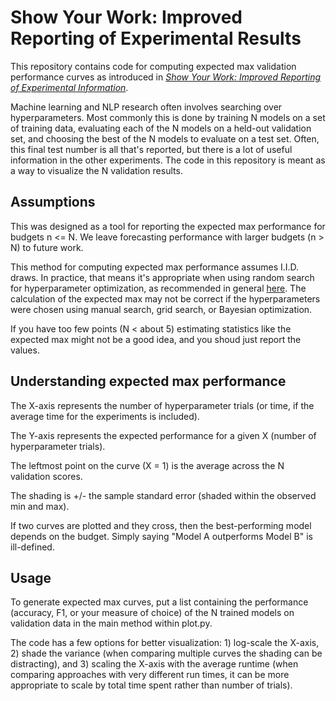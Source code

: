 # Show Your Work: Improved Reporting of Experimental Results

This repository contains code for computing expected max validation performance curves as introduced in [_Show Your Work: Improved Reporting of Experimental Information_](https://arxiv.org/abs/1909.03004).

Machine learning and NLP research often involves searching over hyperparameters. Most commonly this is done by training N models on a set of training data, evaluating each of the N models on a held-out validation set, and choosing the best of the N models to evaluate on a test set. Often, this final test number is all that's reported, but there is a lot of useful information in the other experiments. The code in this repository is meant as a way to visualize the N validation results.


## Assumptions
This was designed as a tool for reporting the expected max performance for budgets n <= N. We leave forecasting performance with larger budgets (n > N) to future work.

This method for computing expected max performance assumes I.I.D. draws. In practice, that means it's appropriate when using random search for hyperparameter optimization, as recommended in general [here](http://www.jmlr.org/papers/volume13/bergstra12a/bergstra12a.pdf). The calculation of the expected max may not be correct if the hyperparameters were chosen using manual search, grid search, or Bayesian optimization.

If you have too few points (N < about 5) estimating statistics like the expected max might not be a good idea, and you shoud just report the values.


## Understanding expected max performance
The X-axis represents the number of hyperparameter trials (or time, if the average time for the experiments is included).

The Y-axis represents the expected performance for a given X (number of hyperparameter trials).

The leftmost point on the curve (X = 1) is the average across the N validation scores.

The shading is +/- the sample standard error (shaded within the observed min and max).

If two curves are plotted and they cross, then the best-performing model depends on the budget. Simply saying "Model A outperforms Model B" is ill-defined.


## Usage
To generate expected max curves, put a list containing the performance (accuracy, F1, or your measure of choice) of the N trained models on validation data in the main method within plot.py.

The code has a few options for better visualization: 1) log-scale the X-axis, 2) shade the variance (when comparing multiple curves the shading can be distracting), and 3) scaling the X-axis with the average runtime (when comparing approaches with very different run times, it can be more appropriate to scale by total time spent rather than number of trials).